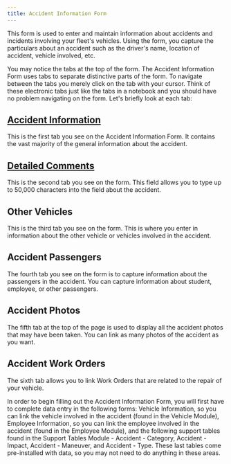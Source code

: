 ```yaml
---
title: Accident Information Form
---
```


This form is used to enter and maintain information about accidents and incidents involving your fleet's vehicles. Using the form, you capture the particulars about an accident such as the driver's name, location of accident, vehicle involved, etc.

You may notice the tabs at the top of the form. The Accident Information Form uses tabs to separate distinctive parts of the form. To navigate between the tabs you merely click on the tab with your cursor. Think of these electronic tabs just like the tabs in a notebook and you should have no problem navigating on the form. Let's briefly look at each tab:

## [Accident Information](./accident-information-tab/)

This is the first tab you see on the Accident Information Form. It contains the vast majority of the general information about the accident.

## [Detailed Comments](./detailed-comments-witnesses-tab/)

This is the second tab you see on the form. This field allows you to type up to 50,000 characters into the field about the accident.

## Other Vehicles

This is the third tab you see on the form. This is where you enter in information about the other vehicle or vehicles involved in the accident.

## Accident Passengers

The fourth tab you see on the form is to capture information about the passengers in the accident. You can capture information about student, employee, or other passengers.

## Accident Photos

The fifth tab at the top of the page is used to display all the accident photos that may have been taken. You can link as many photos of the accident as you want.

## Accident Work Orders

The sixth tab allows you to link Work Orders that are related to the repair of your vehicle.

In order to begin filling out the Accident Information Form, you will first have to complete data entry in the following forms: Vehicle Information, so you can link the vehicle involved in the accident (found in the Vehicle Module), Employee Information, so you can link the employee involved in the accident (found in the Employee Module), and the following support tables found in the Support Tables Module - Accident - Category, Accident - Impact, Accident - Maneuver, and Accident - Type. These last tables come pre-installed with data, so you may not need to do anything in these areas.